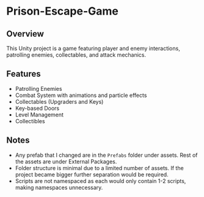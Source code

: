 # Prison-Escape-Game

## Overview

This Unity project is a game featuring player and enemy interactions, patrolling enemies, collectables, and attack mechanics.

## Features

- Patrolling Enemies
- Combat System with animations and particle effects
- Collectables (Upgraders and Keys)
- Key-based Doors
- Level Management
- Collectibles

## Notes
- Any prefab that I changed are in the `Prefabs` folder under assets. Rest of the assets are under External Packages.
- Folder structure is minimal due to a limited number of assets. If the project became bigger further separation would be required.
- Scripts are not namespaced as each would only contain 1-2 scripts, making namespaces unnecessary.

